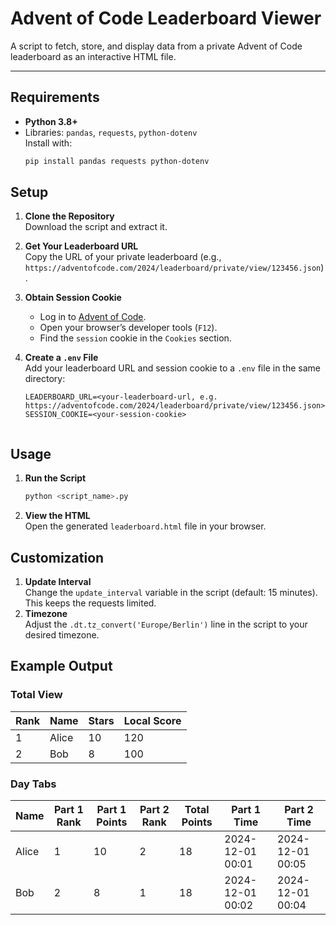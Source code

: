 # Advent of Code Leaderboard Viewer

A script to fetch, store, and display data from a private Advent of Code leaderboard as an interactive HTML file.

---

## Requirements

- **Python 3.8+**
- Libraries: `pandas`, `requests`, `python-dotenv`  
  Install with:
  ```bash
  pip install pandas requests python-dotenv

## Setup

1. **Clone the Repository**  
   Download the script and extract it.

2. **Get Your Leaderboard URL**  
   Copy the URL of your private leaderboard (e.g., `https://adventofcode.com/2024/leaderboard/private/view/123456.json`).

3. **Obtain Session Cookie**  
   - Log in to [Advent of Code](https://adventofcode.com).  
   - Open your browser’s developer tools (`F12`).  
   - Find the `session` cookie in the `Cookies` section.

4. **Create a `.env` File**  
   Add your leaderboard URL and session cookie to a `.env` file in the same directory:
   ```plaintext
   LEADERBOARD_URL=<your-leaderboard-url, e.g. https://adventofcode.com/2024/leaderboard/private/view/123456.json>
   SESSION_COOKIE=<your-session-cookie>


## Usage

1. **Run the Script**  
   ```bash
   python <script_name>.py
   
2. **View the HTML**  
   Open the generated `leaderboard.html` file in your browser.


## Customization
1. **Update Interval**  
   Change the `update_interval` variable in the script (default: 15 minutes). This keeps the requests limited.
2. **Timezone**  
   Adjust the `.dt.tz_convert('Europe/Berlin')` line in the script to your desired timezone.


## Example Output

### Total View
| Rank | Name   | Stars | Local Score |
|------|--------|-------|-------------|
| 1    | Alice  | 10    | 120         |
| 2    | Bob    | 8     | 100         |

### Day Tabs
| Name   | Part 1 Rank | Part 1 Points | Part 2 Rank | Total Points | Part 1 Time       | Part 2 Time       |
|--------|-------------|---------------|-------------|--------------|-------------------|-------------------|
| Alice  | 1           | 10            | 2           | 18           | 2024-12-01 00:01  | 2024-12-01 00:05  |
| Bob    | 2           | 8             | 1           | 18           | 2024-12-01 00:02  | 2024-12-01 00:04  |
